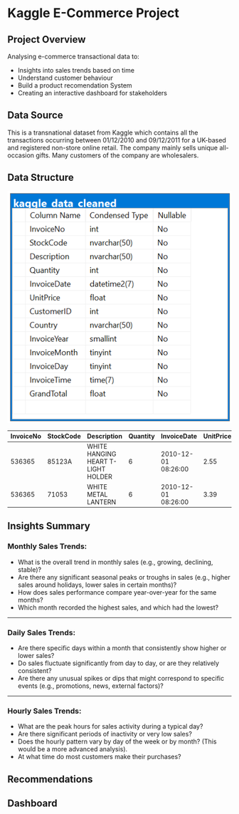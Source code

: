 # Kaggle E-Commerce Project

## Project Overview

Analysing e-commerce transactional data to:

- Insights into sales trends based on time
- Understand customer behaviour
- Build a product recomendation System
- Creating an interactive dashboard for stakeholders

## Data Source

This is a transnational dataset from Kaggle which contains all the transactions occurring between 01/12/2010 and 09/12/2011 for a UK-based and registered non-store online retail. The company mainly sells unique all-occasion gifts. Many customers of the company are wholesalers.

## Data Structure

![datastructure](datastructure.png)

| InvoiceNo | StockCode | Description                        | Quantity | InvoiceDate         | UnitPrice | CustomerID | Country        | InvoiceYear | InvoiceMonth | InvoiceDay | InvoiceTime | GrandTotal |
| --------- | --------- | ---------------------------------- | -------- | ------------------- | --------- | ---------- | -------------- | ----------- | ------------ | ---------- | ----------- | ---------- |
| 536365    | 85123A    | WHITE HANGING HEART T-LIGHT HOLDER | 6        | 2010-12-01 08:26:00 | 2.55      | 17850      | United Kingdom | 2010        | 12           | 1          | 08:26:00    | 15.30      |
| 536365    | 71053     | WHITE METAL LANTERN                | 6        | 2010-12-01 08:26:00 | 3.39      | 17850      | United Kingdom | 2010        | 12           | 1          | 08:26:00    | 20.34      |

## Insights Summary

### Monthly Sales Trends:

- What is the overall trend in monthly sales (e.g., growing, declining, stable)?
- Are there any significant seasonal peaks or troughs in sales (e.g., higher sales around holidays, lower sales in certain months)?
- How does sales performance compare year-over-year for the same months?
- Which month recorded the highest sales, and which had the lowest?

---

### Daily Sales Trends:

- Are there specific days within a month that consistently show higher or lower sales?
- Do sales fluctuate significantly from day to day, or are they relatively consistent?
- Are there any unusual spikes or dips that might correspond to specific events (e.g., promotions, news, external factors)?

---

### Hourly Sales Trends:

- What are the peak hours for sales activity during a typical day?
- Are there significant periods of inactivity or very low sales?
- Does the hourly pattern vary by day of the week or by month? (This would be a more advanced analysis).
- At what time do most customers make their purchases?

## Recommendations

## Dashboard
